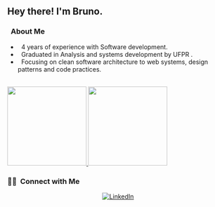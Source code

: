 <h2> Hey there! I'm Bruno.</h2>

<h3> &nbsp; About Me </h3>

- &nbsp; 4 years of experience with Software development.
- &nbsp; Graduated in Analysis and systems development by UFPR .
- &nbsp; Focusing on clean software architecture to web systems, design patterns and code practices.

<br/>

<a href="https://github.com/burno1">
  <img height="180em" src="https://github-readme-stats.vercel.app/api?username=burno1&theme=dark&show_icons=true" />
  <img height="180em" src="https://github-readme-stats.vercel.app/api/top-langs/?username=burno1&theme=dark&layout=compact" />
</a>

<br/>

<h3> 🤝🏻 &nbsp;Connect with Me </h3>

<p align="center">
<a href="https://www.linkedin.com/in/fernandes-bruno/"><img alt="LinkedIn" src="https://img.shields.io/badge/LinkedIn-fernandesbruno-blue?style=flat-square&logo=linkedin"></a>
</p>
